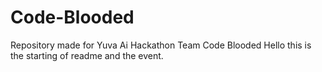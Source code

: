 # Code-Blooded
Repository made for Yuva Ai Hackathon Team Code Blooded
Hello this is the starting of readme and the event.
